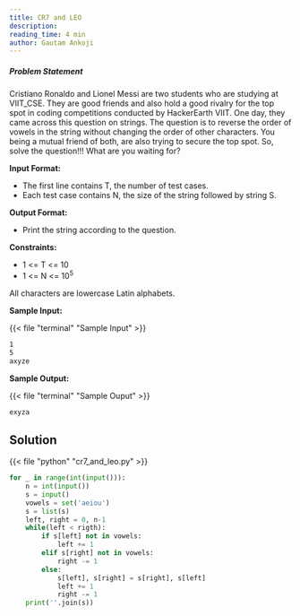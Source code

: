```yaml
---
title: CR7 and LEO
description:
reading_time: 4 min
author: Gautam Ankoji
---
```


##### Problem Statement

Cristiano Ronaldo and Lionel Messi are two students who are studying at VIIT_CSE. They are good friends and also hold a good rivalry for the top spot in coding competitions conducted by HackerEarth VIIT. One day, they came across this question on strings. The question is to reverse the order of vowels in the string without changing the order of other characters. You being a mutual friend of both, are also trying to secure the top spot. So, solve the question!!! What are you waiting for?

**Input Format:**

* The first line contains T, the number of test cases.
* Each test case contains N, the size of the string followed by string S.

**Output Format:**

* Print the string according to the question.

**Constraints:**

* 1 <= T <= 10
* 1 <= N <= 10<sup>5</sup>

All characters are lowercase Latin alphabets.

**Sample Input:**

{{< file "terminal" "Sample Input" >}}

```md
1
5
axyze
```

**Sample Output:**

{{< file "terminal" "Sample Ouput" >}}

```md
exyza
```

## Solution

<!-- **Approach:** -->

{{< file "python" "cr7_and_leo.py" >}}

```py
for _ in range(int(input())):
    n = int(input())
    s = input()
    vowels = set('aeiou')
    s = list(s)
    left, right = 0, n-1
    while(left < rigth):
        if s[left] not in vowels:
            left += 1
        elif s[right] not in vowels:
            right -= 1
        else:
            s[left], s[right] = s[right], s[left]
            left += 1
            right -= 1
    print(''.join(s))
```
